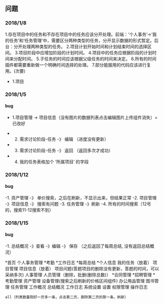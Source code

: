 ## 问题

### 2018/1/8

1.存在项目中的任务和不存在项目中的任务应该分开处理。前端：‘个人事务’->‘我的任务’和‘任务管理’中，需要区分两种类型的任务，分开显示数据的形式暂定。后台：分开处理两种类型的任务。
2.项目计划开始时间和计划结束时间的选择区间。
3.项目阶段中应增加阶段的计划时间。
4.项目中的任务应根据阶段的计划时间来分配时间。
5.子任务的时间应该根据父级任务的时间来决定。
6.所有的时间插件都需要重新做一个明确时间选择的处理。
7.部分能服用的代码应该进行复用。(次要)

- 1.项目

### 2018/1/5

#### bug

- 1.项目管理 -> 项目信息（没有图片的数据列表点击编辑图片上传组件消失）=
已改好

- 2. 需求讨论阶段-任务 -》 编辑 （进度没有更新）
- 3. 需求讨论阶段-任务 -》 返回 （返回多次才成功）
- 4. 我的任务表格加个 ‘所属项目’ 的字段

### 2018/1/12
#### bug
-1. 资产管理 -》 单价搜索，之后在刷新，不显示出来，但结果正常
-2. 项目管理 -》项目信息 -》 搜索有问题
-3. 任务管理 -》刷新
-4. 所有的时间搜索（12号的，搜索11-12搜索不到）

### 2018/1/15
#### bug
-1. 总结概况 -》查看 -》编辑 -》 保存 （之后返回了每周总结, 没有返回总结概况）











*首页
个人事务管理
    *考勤
    *工作日志
    *每周总结
    *个人信息
    我的任务（放着）
项目管理
    项目信息（放着）
    项目问题(答题项目的删除没有更新，答题的时间，可以采纳多次)
人事管理
    人员管理（删除，批删(删除总数)）
    *合同管理
    *招聘管理
    *考勤管理
资产管理
    设备管理(搜索之后刷新的价格区间组件)
    办公用品管理
    图书管理
任务管理
工作概况
    总结概况
    工作日志
系统设置
    设置
    权限管理
    操作日志

    all（列表数量刚好一页多一条，点击第二页，删除第二页的那一条，刷新）